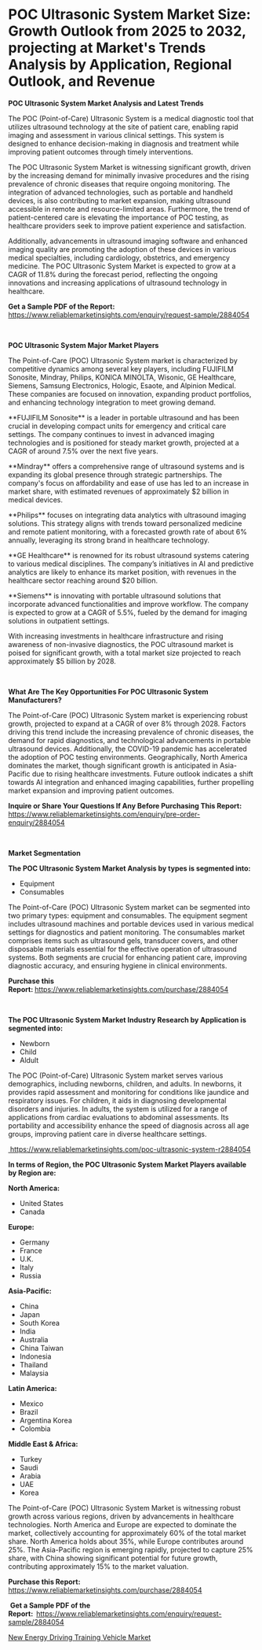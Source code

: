 <p><h1>POC Ultrasonic System Market Size: Growth Outlook from 2025 to 2032, projecting at Market's Trends Analysis by Application, Regional Outlook, and Revenue</h1></p><p><strong>POC Ultrasonic System Market Analysis and Latest Trends</strong></p>
<p><p>The POC (Point-of-Care) Ultrasonic System is a medical diagnostic tool that utilizes ultrasound technology at the site of patient care, enabling rapid imaging and assessment in various clinical settings. This system is designed to enhance decision-making in diagnosis and treatment while improving patient outcomes through timely interventions.</p><p>The POC Ultrasonic System Market is witnessing significant growth, driven by the increasing demand for minimally invasive procedures and the rising prevalence of chronic diseases that require ongoing monitoring. The integration of advanced technologies, such as portable and handheld devices, is also contributing to market expansion, making ultrasound accessible in remote and resource-limited areas. Furthermore, the trend of patient-centered care is elevating the importance of POC testing, as healthcare providers seek to improve patient experience and satisfaction.</p><p>Additionally, advancements in ultrasound imaging software and enhanced imaging quality are promoting the adoption of these devices in various medical specialties, including cardiology, obstetrics, and emergency medicine. The POC Ultrasonic System Market is expected to grow at a CAGR of 11.8% during the forecast period, reflecting the ongoing innovations and increasing applications of ultrasound technology in healthcare.</p></p>
<p><strong>Get a Sample PDF of the Report:&nbsp;</strong> <a href="https://www.reliablemarketinsights.com/enquiry/request-sample/2884054?utm_campaign=3274&utm_medium=2&utm_source=Github&utm_content=ia&utm_term=13032025&utm_id=poc-ultrasonic-system">https://www.reliablemarketinsights.com/enquiry/request-sample/2884054</a></p>
<p>&nbsp;</p>
<p><strong>POC Ultrasonic System Major Market Players</strong></p>
<p><p>The Point-of-Care (POC) Ultrasonic System market is characterized by competitive dynamics among several key players, including FUJIFILM Sonosite, Mindray, Philips, KONICA MINOLTA, Wisonic, GE Healthcare, Siemens, Samsung Electronics, Hologic, Esaote, and Alpinion Medical. These companies are focused on innovation, expanding product portfolios, and enhancing technology integration to meet growing demand.</p><p>**FUJIFILM Sonosite** is a leader in portable ultrasound and has been crucial in developing compact units for emergency and critical care settings. The company continues to invest in advanced imaging technologies and is positioned for steady market growth, projected at a CAGR of around 7.5% over the next five years.</p><p>**Mindray** offers a comprehensive range of ultrasound systems and is expanding its global presence through strategic partnerships. The company's focus on affordability and ease of use has led to an increase in market share, with estimated revenues of approximately $2 billion in medical devices.</p><p>**Philips** focuses on integrating data analytics with ultrasound imaging solutions. This strategy aligns with trends toward personalized medicine and remote patient monitoring, with a forecasted growth rate of about 6% annually, leveraging its strong brand in healthcare technology.</p><p>**GE Healthcare** is renowned for its robust ultrasound systems catering to various medical disciplines. The company’s initiatives in AI and predictive analytics are likely to enhance its market position, with revenues in the healthcare sector reaching around $20 billion.</p><p>**Siemens** is innovating with portable ultrasound solutions that incorporate advanced functionalities and improve workflow. The company is expected to grow at a CAGR of 5.5%, fueled by the demand for imaging solutions in outpatient settings.</p><p>With increasing investments in healthcare infrastructure and rising awareness of non-invasive diagnostics, the POC ultrasound market is poised for significant growth, with a total market size projected to reach approximately $5 billion by 2028.</p></p>
<p>&nbsp;</p>
<p><strong>What Are The Key Opportunities For POC Ultrasonic System Manufacturers?</strong></p>
<p><p>The Point-of-Care (POC) Ultrasonic System market is experiencing robust growth, projected to expand at a CAGR of over 8% through 2028. Factors driving this trend include the increasing prevalence of chronic diseases, the demand for rapid diagnostics, and technological advancements in portable ultrasound devices. Additionally, the COVID-19 pandemic has accelerated the adoption of POC testing environments. Geographically, North America dominates the market, though significant growth is anticipated in Asia-Pacific due to rising healthcare investments. Future outlook indicates a shift towards AI integration and enhanced imaging capabilities, further propelling market expansion and improving patient outcomes.</p></p>
<p><strong>Inquire or Share Your Questions If Any Before Purchasing This Report:</strong> <a href="https://www.reliablemarketinsights.com/enquiry/pre-order-enquiry/2884054?utm_campaign=3274&utm_medium=2&utm_source=Github&utm_content=ia&utm_term=13032025&utm_id=poc-ultrasonic-system">https://www.reliablemarketinsights.com/enquiry/pre-order-enquiry/2884054</a></p>
<p>&nbsp;</p>
<p><strong>Market Segmentation</strong></p>
<p><strong>The POC Ultrasonic System Market Analysis by types is segmented into:</strong></p>
<p><ul><li>Equipment</li><li>Consumables</li></ul></p>
<p><p>The Point-of-Care (POC) Ultrasonic System market can be segmented into two primary types: equipment and consumables. The equipment segment includes ultrasound machines and portable devices used in various medical settings for diagnostics and patient monitoring. The consumables market comprises items such as ultrasound gels, transducer covers, and other disposable materials essential for the effective operation of ultrasound systems. Both segments are crucial for enhancing patient care, improving diagnostic accuracy, and ensuring hygiene in clinical environments.</p></p>
<p><strong>Purchase this Report:&nbsp;</strong><a href="https://www.reliablemarketinsights.com/purchase/2884054?utm_campaign=3274&utm_medium=2&utm_source=Github&utm_content=ia&utm_term=13032025&utm_id=poc-ultrasonic-system">https://www.reliablemarketinsights.com/purchase/2884054</a></p>
<p>&nbsp;</p>
<p><strong>The POC Ultrasonic System Market Industry Research by Application is segmented into:</strong></p>
<p><ul><li>Newborn</li><li>Child</li><li>Aldult</li></ul></p>
<p><p>The POC (Point-of-Care) Ultrasonic System market serves various demographics, including newborns, children, and adults. In newborns, it provides rapid assessment and monitoring for conditions like jaundice and respiratory issues. For children, it aids in diagnosing developmental disorders and injuries. In adults, the system is utilized for a range of applications from cardiac evaluations to abdominal assessments. Its portability and accessibility enhance the speed of diagnosis across all age groups, improving patient care in diverse healthcare settings.</p></p>
<p><a href="https://www.reliablemarketinsights.com/poc-ultrasonic-system-r2884054?utm_campaign=3274&utm_medium=2&utm_source=Github&utm_content=ia&utm_term=13032025&utm_id=poc-ultrasonic-system">&nbsp;https://www.reliablemarketinsights.com/poc-ultrasonic-system-r2884054</a></p>
<p><strong>In terms of Region, the POC Ultrasonic System Market Players available by Region are:</strong></p>
<p>
    <p> <strong> North America: </strong>
        <ul>
            <li>United States</li>
            <li>Canada</li>
        </ul>
        </p> 
    <p> <strong> Europe: </strong>
        <ul>
            <li>Germany</li>
            <li>France</li>
            <li>U.K.</li>
            <li>Italy</li>
            <li>Russia</li>
        </ul>
        </p> 
    <p> <strong> Asia-Pacific: </strong>
        <ul>
            <li>China</li>
            <li>Japan</li>
            <li>South Korea</li>
            <li>India</li>
            <li>Australia</li>
            <li>China Taiwan</li>
            <li>Indonesia</li>
            <li>Thailand</li>
            <li>Malaysia</li>
        </ul>
        </p> 
    <p> <strong> Latin America: </strong>
        <ul>
            <li>Mexico</li>
            <li>Brazil</li>
            <li>Argentina Korea</li>
            <li>Colombia</li>
        </ul>
        </p> 
    <p> <strong> Middle East & Africa: </strong>
        <ul>
            <li>Turkey</li>
            <li>Saudi</li>
            <li>Arabia</li>
            <li>UAE</li>
            <li>Korea</li>
        </ul>
    </p>
    </p>
<p><p>The Point-of-Care (POC) Ultrasonic System Market is witnessing robust growth across various regions, driven by advancements in healthcare technologies. North America and Europe are expected to dominate the market, collectively accounting for approximately 60% of the total market share. North America holds about 35%, while Europe contributes around 25%. The Asia-Pacific region is emerging rapidly, projected to capture 25% share, with China showing significant potential for future growth, contributing approximately 15% to the market valuation.</p></p>
<p><strong>Purchase this Report: </strong><a href="https://www.reliablemarketinsights.com/purchase/2884054?utm_campaign=3274&utm_medium=2&utm_source=Github&utm_content=ia&utm_term=13032025&utm_id=poc-ultrasonic-system">https://www.reliablemarketinsights.com/purchase/2884054</a></p>
<p>&nbsp;<strong>Get a Sample PDF of the Report:&nbsp;&nbsp;</strong><a href="https://www.reliablemarketinsights.com/enquiry/request-sample/2884054?utm_campaign=3274&utm_medium=2&utm_source=Github&utm_content=ia&utm_term=13032025&utm_id=poc-ultrasonic-system">https://www.reliablemarketinsights.com/enquiry/request-sample/2884054</a></p>
<p><strong></strong></p>
<p><p><a href="https://github.com/donkalucine10/Market-Research-Report-List-1/blob/main/new-energy-driving-training-vehicle-market.md?utm_campaign=3274&utm_medium=2&utm_source=Github&utm_content=ia&utm_term=13032025&utm_id=poc-ultrasonic-system">New Energy Driving Training Vehicle Market</a></p></p>